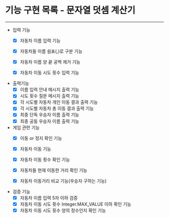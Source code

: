 기능 구현 목록 - 문자열 덧셈 계산기
===========

---

* 입력 기능
    * [x] 자동차 이름 입력 기능
    * [x] 자동차들 이름 쉼표(,)로 구분 기능
    * [x] 자동차 이름 양 끝 공백 제거 기능
    * [x] 자동차 이동 시도 횟수 입력 기능


* 출력기능
    * [x] 이름 입력 안내 메시지 출력 기능
    * [x] 시도 횟수 질문 메시지 출력 기능
    * [x] 각 시도별 자동차 개인 이동 결과 출력 기능
    * [x] 각 시도별 자동차 총 이동 결과 출력 기능
    * [x] 최중 단독 우승자 이름 출력 기능
    * [x] 최종 공동 우승자 이름 출력 기능

* 게임 관련 기능
    * [x] 이동 or 정지 확인 기능
    * [x] 자동차 이동 기능
    * [x] 자동차 이동 횟수 확인 기능
    * [x] 자동차들 현재 이동한 거리 확인 기능
    * [x] 자동차 이동거리 비교 기능(우승자 구하는 기능)


* 검증 기능
    * [x] 자동차 이름 입력 5자 이하 검증
    * [x] 자동차 이동 시도 횟수 Integer.MAX_VALUE 이하 확인 기능
    * [x] 자동차 이동 시도 횟수 양의 정수인지 확인 기능
